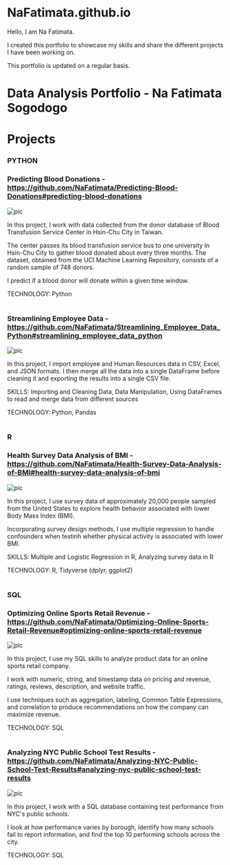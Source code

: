 # NaFatimata.github.io

Hello, I am Na Fatimata.

I created this portfolio to showcase my skills and share the different projects I have been working on. 

This portfolio is updated on a regular basis.


# Data Analysis Portfolio - Na Fatimata Sogodogo

# Projects

### PYTHON

  ### Predicting Blood Donations - https://github.com/NaFatimata/Predicting-Blood-Donations#predicting-blood-donations
  
  ![pic](https://user-images.githubusercontent.com/89815266/192079766-11a4d707-f6bd-46e4-86b0-259e28aa384b.jpg)
  
  In this project, I work with data collected from the donor database of Blood Transfusion Service Center in Hsin-Chu City in Taiwan.

The center passes its blood transfusion service bus to one university in Hsin-Chu City to gather blood donated about every three months. The dataset, obtained from the UCI Machine Learning Repository, consists of a random sample of 748 donors.

I predict if a blood donor will donate within a given time window.

TECHNOLOGY: Python

  
# 
  
  ### Streamlining Employee Data - https://github.com/NaFatimata/Streamlining_Employee_Data_Python#streamlining_employee_data_python 

![pic](https://user-images.githubusercontent.com/89815266/191801320-49dddbc4-7dd1-42d7-8546-1af25d9e409a.png)



   In this project, I import employee and Human Resources data in CSV, Excel, and JSON formats. I then merge all the data into a single DataFrame before cleaning it and exporting the results into a single CSV file.

   SKILLS: Importing and Cleaning Data, Data Manipulation, Using DataFrames to read and merge data from different sources

   TECHNOLOGY: Python, Pandas
   
   # 

### R
  ### Health Survey Data Analysis of BMI - https://github.com/NaFatimata/Health-Survey-Data-Analysis-of-BMI#health-survey-data-analysis-of-bmi
![pic](https://user-images.githubusercontent.com/89815266/191878511-59f24893-b62b-46b0-ad15-711ba6df3593.png)



  In this project, I use survey data of approximately 20,000 people sampled from the United States to explore health behavior associated with lower Body Mass Index (BMI).

Incorporating survey design methods, I use multiple regression to handle confounders when testinh whether physical activity is associated with lower BMI.

  SKILLS: Multiple and Logistic Regression in R, Analyzing survey data in R

  TECHNOLOGY: R, Tidyverse (dplyr, ggplot2)
  
  #
  
  
### SQL
  
  ### Optimizing Online Sports Retail Revenue - https://github.com/NaFatimata/Optimizing-Online-Sports-Retail-Revenue#optimizing-online-sports-retail-revenue
  
  ![pic](https://user-images.githubusercontent.com/89815266/192078197-f1dd4e99-b02f-4387-abb3-e32d10b61750.jpg)
  
  
In this project, I use my SQL skills to analyze product data for an online sports retail company.

I work with numeric, string, and timestamp data on pricing and revenue, ratings, reviews, description, and website traffic.

I use techniques such as aggregation, labeling, Common Table Expressions, and correlation to produce recommendations on how the company can maximize revenue.

TECHNOLOGY: SQL

   # 

  ### Analyzing NYC Public School Test Results - https://github.com/NaFatimata/Analyzing-NYC-Public-School-Test-Results#analyzing-nyc-public-school-test-results
  
![pic](https://user-images.githubusercontent.com/89815266/192079083-7b5173c3-ef77-48e0-ab80-7aa22bf17c2c.jpg)

In this project, I work with a SQL database containing test performance from NYC's public schools.

I look at how performance varies by borough, identify how many schools fail to report information, and find the top 10 performing schools across the city.

TECHNOLOGY: SQL 

    
    
  
